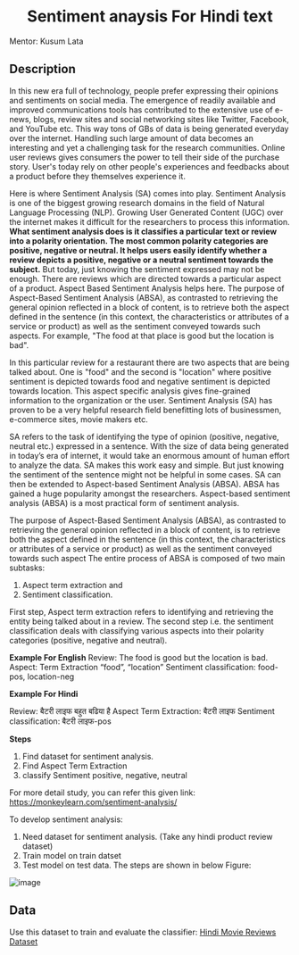 <h1 align="center"> Sentiment anaysis For Hindi text</h1>

Mentor: Kusum Lata

## Description

In this new era full of technology, people prefer expressing their opinions and sentiments on social media. The emergence of readily available and improved communications tools has contributed to the extensive use of e-news, blogs, review sites and social networking sites like Twitter, Facebook, and YouTube etc. This way tons of GBs of data is being generated everyday over the internet. Handling such large amount of data becomes an interesting and yet a challenging task for the research communities. Online user reviews gives consumers the power to tell their side of the purchase story. User's today rely on other people's experiences and feedbacks about a product before they themselves experience it.

Here is where Sentiment Analysis (SA) comes into play. Sentiment Analysis is one of the biggest growing research domains in the field of Natural Language Processing (NLP). Growing User Generated Content (UGC) over the internet makes it difficult for the researchers to process this information. **What sentiment analysis does is it classifies a particular text or review into a polarity orientation. The most common polarity categories are positive, negative or neutral. It helps users easily identify whether a review depicts a positive, negative or a neutral sentiment towards the subject.** 
But today, just knowing the sentiment expressed may not be enough. There are reviews which are directed towards a particular aspect of a product. Aspect Based Sentiment Analysis helps here. The purpose of Aspect-Based Sentiment Analysis (ABSA), as contrasted to retrieving the general opinion reflected in a block of content, is to retrieve both the aspect defined in the sentence (in this context, the characteristics or attributes of a service or product) as well as the sentiment conveyed towards such aspects. For example, "The food at that place is good but the location is bad". 

In this particular review for a restaurant there are two aspects that are being talked about. One is "food" and the second is "location" where positive sentiment is depicted towards food and negative sentiment is depicted towards location. This aspect specific analysis gives fine-grained information to the organization or the user. Sentiment Analysis (SA) has proven to be a very helpful research field benefitting lots of businessmen, e-commerce sites, movie makers etc. 

SA refers to the task of identifying the type of opinion (positive, negative, neutral etc.) expressed in a sentence. With the size of data being generated in today’s era of internet, it would take an enormous amount of human effort to analyze the data. SA makes this work easy and simple. But just knowing the sentiment of the sentence might not be helpful in some cases. SA can then be extended to Aspect-based Sentiment Analysis (ABSA). ABSA has gained a huge popularity amongst the researchers. Aspect-based sentiment analysis (ABSA) is a most practical form of sentiment analysis. 

The purpose of Aspect-Based Sentiment Analysis (ABSA), as contrasted to retrieving the general opinion reflected in a block of content, is to retrieve both the aspect defined in the sentence (in this context, the characteristics or attributes of a service or product) as well as the sentiment conveyed towards such aspect
The entire process of ABSA is composed of two main subtasks: 
1. Aspect term extraction and
2. Sentiment classification. 

First step, Aspect term extraction refers to identifying and retrieving the entity being talked about in a review. 
The second step i.e. the sentiment classification deals with classifying various aspects into their polarity categories (positive, negative and neutral).

**Example For English**
Review: The food is good but the location is bad.
Aspect: Term Extraction “food”, “location”
Sentiment classification: food-pos, location-neg 

**Example For Hindi** 

Review: बैटरी लाइफ बहुत बढिया है
Aspect Term Extraction: बैटरी लाइफ
Sentiment classification: बैटरी लाइफ-pos

**Steps**
1. Find dataset for sentiment analysis.
2. Find Aspect Term Extraction
3. classify Sentiment positive, negative, neutral

For more detail study, you can refer this given link: https://monkeylearn.com/sentiment-analysis/

To develop sentiment analysis:
1.	Need dataset for sentiment analysis. (Take any hindi product review dataset)
2.	Train model on train datset
3.	Test model on test data.
The steps are shown in below Figure:
 
![image](https://user-images.githubusercontent.com/39075908/198519346-852a379e-8afc-49bd-9284-bec56c1cb23d.png)

## Data
Use this dataset to train and evaluate the classifier: [Hindi Movie Reviews Dataset](https://www.kaggle.com/datasets/disisbig/hindi-movie-reviews-dataset)
